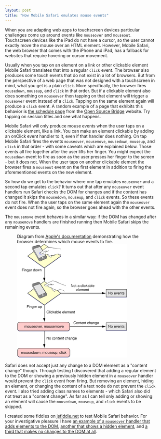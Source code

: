```yaml
---
layout: post
title: "How Mobile Safari emulates mouse events"
---
```


When you are adapting web apps to touchscreen devices particular
challenges come up around events like `mouseover` and `mouseout`.
Touchscreen devices like the iPad do not have a cursor, so the user
cannot exactly move the mouse over an HTML element.  However, Mobile
Safari, the web browser that comes with the iPhone and iPad, has
a fallback for websites that require hovering or cursor movement.

Usually when you tap on an element on a link or other clickable element
Mobile Safari translates that into a regular `click` event.  The browser
also produces some touch events that do not exist in a lot of browsers.
But from the perspective of a web page that was not designed with
a touchscreen in mind, what you get is a plain `click`.  More
specifically, the browser fires `mousedown`, `mouseup`, and `click` in
that order.  But if a clickable element also does something on
`mouseover` then tapping on that element will trigger a `mouseover` event
instead of a `click`.  Tapping on the same element again will produce
a `click` event.  A random example of a page that exhibits this behavior
is [the schedule page][schedule] from the [Open Source Bridge][]
website.  Try tapping on session titles and see what happens.

[schedule]: http://opensourcebridge.org/events/2011/schedule 
[Open Source Bridge]: http://opensourcebridge.org/

Mobile Safari will only produce mouse events when the user taps on
a clickable element, like a link.  You can make an element clickable by
adding an onClick event handler to it, even if that handler does
nothing.  On tap Mobile Safari fires the events `mouseover`,
`mousemove`, `mousedown`, `mouseup`, and `click` in that order - with
some caveats which are explained below.  Those events all fire together
after the user lifts her finger.  You might expect the `mousedown` event
to fire as soon as the user presses her finger to the screen - but it
does not.  When the user taps on another clickable element the browser
fires a `mouseout` event on the first element in addition to firing the
aforementioned events on the new element.

So how do we get to the behavior where one tap emulates `mouseover` and
a second tap emulates `click`?  It turns out that after any `mouseover`
event handlers run Safari checks the DOM for changes and if the content
has changed it skips the `mousedown`, `mouseup`, and `click` events.  So
these events do not fire.  When the user taps on the same element again
the `mouseover` event does not fire again, so the browser goes ahead
with the other events.

The `mousemove` event behaves in a similar way: if the DOM has changed
after any `mousemove` handlers are finished running then Mobile Safari
skips the remaining events.

<figure>
  <figcaption>
    Diagram from <a
    href="http://developer.apple.com/library/safari/#documentation/AppleApplications/Reference/SafariWebContent/HandlingEvents/HandlingEvents.html">Apple's
    documentation</a> demonstrating how the browser determines which
    mouse events to fire.
  </figcaption>
  <img src="/images/events_1_finger.jpg" alt="mouse event firing diagram" />
</figure>

Safari does not accept just any change to a DOM element as a "content
change" though.  Through testing I discovered that adding a regular
element to the DOM or showing a previously hidden element in
a `mouseover` handler would prevent the `click` event from firing.  But
removing an element, hiding an element, or changing the content of
a text node do not prevent the `click` event.  I also tried adding class
names to elements - which Safari also did not treat as a "content
change".  As far as I can tell only adding or showing an element will
cause the `mousedown`, `mouseup`, and `click` events to be skipped.

I created some fiddles on [jsfiddle.net][] to test Mobile Safari
behavior.  For your investigative pleasure I have
[an example of a `mouseover` handler that adds elements to the DOM][adds elements],
[another that shows a hidden element][shows elements],
and [a third that makes no changes to the DOM at all][makes no changes].

[jsfiddle.net]: http://jsfiddle.net/
[adds elements]: http://jsfiddle.net/hallettj/pgpLA/
[shows elements]: http://jsfiddle.net/hallettj/4wjgk/
[makes no changes]: http://jsfiddle.net/hallettj/m5EXk/
